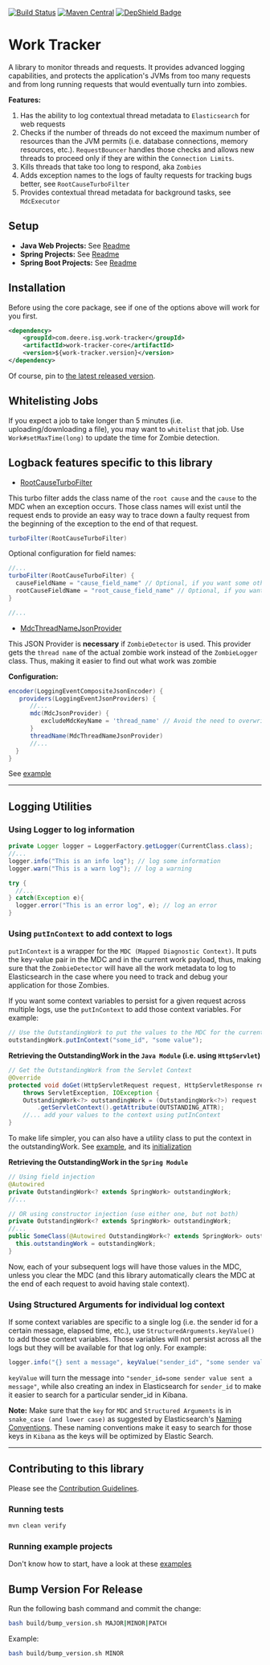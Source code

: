 [![Build Status](https://travis-ci.org/JohnDeere/work-tracker.svg?branch=master)](https://travis-ci.org/JohnDeere/work-tracker)
[![Maven Central](https://maven-badges.herokuapp.com/maven-central/com.deere.isg.work-tracker/work-tracker/badge.svg)](https://maven-badges.herokuapp.com/maven-central/com.deere.isg.work-tracker/work-tracker)
[![DepShield Badge](https://depshield.sonatype.org/badges/JohnDeere/work-tracker/depshield.svg)](https://depshield.github.io)

# Work Tracker
A library to monitor threads and requests. It provides advanced logging capabilities, and protects the application's JVMs from too many requests and from long running requests that would eventually turn into zombies.

**Features:**
1. Has the ability to log contextual thread metadata to `Elasticsearch` for web requests
2. Checks if the number of threads do not exceed the maximum number of
resources than the JVM permits (i.e. database connections, memory resources, etc.). `RequestBouncer` handles those checks
and allows new threads to proceed only if they are within the `Connection Limits`.  
3. Kills threads that take too long to respond, aka `Zombies`
4. Adds exception names to the logs of faulty requests for tracking bugs better, see `RootCauseTurboFilter`
5. Provides contextual thread metadata for background tasks, see `MdcExecutor`

## Setup
- **Java Web Projects:** See [Readme](./work-tracker-servlet)
- **Spring Projects:** See [Readme](./work-tracker-spring)
- **Spring Boot Projects:** See [Readme](./work-tracker-spring-boot)

## Installation
Before using the core package, see if one of the options above will work for you first.

```xml
<dependency>
    <groupId>com.deere.isg.work-tracker</groupId>
    <artifactId>work-tracker-core</artifactId>
    <version>${work-tracker.version}</version>
</dependency>
```

Of course, pin to [the latest released version](./../../releases/latest).

## Whitelisting Jobs
If you expect a job to take longer than 5 minutes (i.e. uploading/downloading a file), you may want to `whitelist` that job. Use `Work#setMaxTime(long)` to update the time for Zombie detection.

## Logback features specific to this library
- [RootCauseTurboFilter](./work-tracker-core/src/main/java/com/deere/isg/worktracker/RootCauseTurboFilter.java)

This turbo filter adds the class name of the `root cause` and the `cause` to the MDC when an exception occurs. Those class names will exist until the request ends to provide an easy way to trace down a faulty request from the beginning of the exception to the end of that request.
```groovy
turboFilter(RootCauseTurboFilter)
```

Optional configuration for field names:
```groovy
//...
turboFilter(RootCauseTurboFilter) {
  causeFieldName = "cause_field_name" // Optional, if you want some other value for causeFieldName
  rootCauseFieldName = "root_cause_field_name" // Optional, if you want some other value for rootCauseFieldName
}

//...
```

- [MdcThreadNameJsonProvider](./work-tracker-core/src/main/java/com/deere/isg/worktracker/MdcThreadNameJsonProvider.java)

This JSON Provider is **necessary** if `ZombieDetector` is used. This provider gets the `thread name` of the actual zombie work instead of the `ZombieLogger` class. Thus, making it easier to find out what work was zombie

**Configuration:**
```groovy
encoder(LoggingEventCompositeJsonEncoder) {
   providers(LoggingEventJsonProviders) {
      //...
      mdc(MdcJsonProvider) {
         excludeMdcKeyName = 'thread_name' // Avoid the need to overwrite by threadName()
      }
      threadName(MdcThreadNameJsonProvider)
      //...
  }
}
```

See [example](./work-tracker-examples/java-example/src/main/resources/logback.groovy)

---

## Logging Utilities
### Using Logger to log information
```java
private Logger logger = LoggerFactory.getLogger(CurrentClass.class);
//...
logger.info("This is an info log"); // log some information
logger.warn("This is a warn log"); // log a warning

try {
  //...
} catch(Exception e){
  logger.error("This is an error log", e); // log an error
}
```

### Using `putInContext` to add context to logs
`putInContext` is a wrapper for the `MDC (Mapped Diagnostic Context)`. It puts the key-value pair in the MDC and in the current work payload, thus, making sure that the `ZombieDetector` will have all the work metadata to log to Elasticsearch in the case where you need to track and debug your application for those Zombies.

If you want some context variables to persist for a given request across multiple logs, use the `putInContext` to add those context variables. For example:
```java
// Use the OutstandingWork to put the values to the MDC for the current work
outstandingWork.putInContext("some_id", "some value");
```

**Retrieving the OutstandingWork in the `Java Module` (i.e. using `HttpServlet`)**
```java
// Get the OutstandingWork from the Servlet Context
@Override
protected void doGet(HttpServletRequest request, HttpServletResponse response)
    throws ServletException, IOException {
    OutstandingWork<?> outstandingWork = (OutstandingWork<?>) request
        .getServletContext().getAttribute(OUTSTANDING_ATTR);
    //... add your values to the context using putInContext
}
```

To make life simpler, you can also have a utility class to put the context in the outstandingWork. See [example](./work-tracker-examples/java-example/src/main/java/com/deere/example/MDC.java), and its [initialization](./work-tracker-examples/java-example/src/main/java/com/deere/example/WorkTrackerContextListener.java#)

**Retrieving the OutstandingWork in the `Spring Module`**
```java
// Using field injection
@Autowired
private OutstandingWork<? extends SpringWork> outstandingWork;
//...
```
```java
// OR using constructor injection (use either one, but not both)
private OutstandingWork<? extends SpringWork> outstandingWork;
//...
public SomeClass(@Autowired OutstandingWork<? extends SpringWork> outstandingWork) {
  this.outstandingWork = outstandingWork;
}
```

Now, each of your subsequent logs will have those values in the MDC, unless you clear the MDC (and this library automatically clears the MDC at the end of each request to avoid having stale context).

### Using Structured Arguments for individual log context
If some context variables are specific to a single log (i.e. the sender id for a certain message, elapsed time, etc.), use `StructuredArguments.keyValue()` to add those context variables. Those variables will not persist across all the logs but they will be available for that log only. For example:
```java
logger.info("{} sent a message", keyValue("sender_id", "some sender value"));
```

`keyValue` will turn the message into `"sender_id=some sender value sent a message"`, while also creating an index in Elasticsearch for `sender_id` to make it easier to search for a particular sender_id in Kibana.

**Note:** Make sure that the `key` for `MDC` and `Structured Arguments` is in `snake_case (and lower case)` as suggested by Elasticsearch's [Naming Conventions](https://www.elastic.co/guide/en/beats/devguide/current/event-conventions.html). These naming conventions make it easy to search for those keys in `Kibana` as the keys will be optimized by Elastic Search.


---

## Contributing to this library
Please see the [Contribution Guidelines](./.github/CONTRIBUTING.md).

### Running tests
```bash
mvn clean verify
```

### Running example projects
Don't know how to start, have a look at these [examples](./work-tracker-examples)


## Bump Version For Release
Run the following bash command and commit the change:
```bash
bash build/bump_version.sh MAJOR|MINOR|PATCH
```   

Example:
```bash
bash build/bump_version.sh MINOR
```
